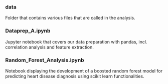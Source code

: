 ### data
Folder that contains various files that are called in the analysis.

### Dataprep_A.ipynb
Jupyter notebook that covers our data preparation with pandas, incl. correlation analysis and feature extraction.

### Random_Forest_Analysis.ipynb
Notebook displaying the development of a boosted random forest model for predicting heart disease diagnosis using scikit learn functionalities.

